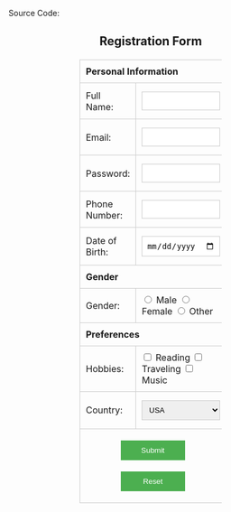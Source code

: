 Source Code:
<!DOCTYPE html>
<html lang="en">
<head>
 <meta charset="UTF-8">
 <meta name="viewport" content="width=device-width, initial-scale=1.0">
 <title>Registration Form</title>
 <style>
 table {
 width: 50%;
 margin: 20px auto;
 border-collapse: collapse;
 }
 td, th {
 padding: 10px;
 text-align: left;
 border: 1px solid #ccc;
 }
 h2 {
 text-align: center;
 }
 input[type="text"], input[type="password"], input[type="number"], input[type="date"], select {
 width: 100%;
 padding: 8px;
 margin: 5px 0;
 border: 1px solid #ccc;
 }
 input[type="submit"], input[type="reset"] {
 width: 48%;
 padding: 10px;
 margin: 10px 1%;
 background-color: #4CAF50;
 color: white;
 border: none;
 cursor: pointer;
 }
 input[type="submit"]:hover, input[type="reset"]:hover {
 background-color: #45a049;
 }
 </style>
</head>
<body>
 <h2>Registration Form</h2>
 <form action="#" method="POST">
 <table>
 <tr>
 <th colspan="2">Personal Information</th>
 </tr>
 <tr>
 <td>Full Name:</td>
 <td><input type="text" name="fullname" required></td>
 </tr>
 <tr>
 <td>Email:</td>
 <td><input type="text" name="email" required></td>
 </tr>
 <tr>
 <td>Password:</td>
 <td><input type="password" name="password" required></td>
 </tr>
 <tr>
 <td>Phone Number:</td>
 <td><input type="number" name="phone" required></td>
 </tr>
 <tr>
 <td>Date of Birth:</td>
 <td><input type="date" name="dob" required></td>
 </tr>
 <tr>
 <th colspan="2">Gender</th>
 </tr>
 <tr>
 <td>Gender:</td>
 <td>
 <input type="radio" name="gender" value="Male" required> Male
 <input type="radio" name="gender" value="Female" required> Female
 <input type="radio" name="gender" value="Other" required> Other
 </td>
 </tr>
 <tr>
 <th colspan="2">Preferences</th>
 </tr>
 <tr>
 <td>Hobbies:</td>
 <td>
 <input type="checkbox" name="hobbies" value="Reading"> Reading
 <input type="checkbox" name="hobbies" value="Traveling"> Traveling
 <input type="checkbox" name="hobbies" value="Music"> Music
 </td>
 </tr>
 <tr>
 <td>Country:</td>
 <td>
 <select name="country">
 <option value="USA">USA</option>
 <option value="Canada">Canada</option>
 <option value="UK">UK</option>
 <option value="India">India</option>
 <option value="Australia">Australia</option>
 </select>
 </td>
 </tr>
 <tr>
 <td colspan="2" style="text-align: center;">
 <input type="submit" value="Submit">
 <input type="reset" value="Reset">
 </td>
 </tr>
 </table>
 </form>
</body>
</html>
